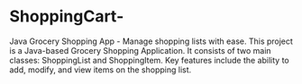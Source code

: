 # ShoppingCart-
Java Grocery Shopping App - Manage shopping lists with ease. This project is a Java-based Grocery Shopping Application. It consists of two main classes: ShoppingList and ShoppingItem. Key features include the ability to add, modify, and view items on the shopping list.

